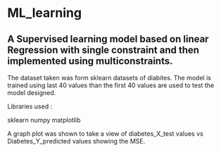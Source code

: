 # ML_learning
A Supervised learning model based on linear Regression with single constraint and then implemented using multiconstraints.
---------------------------------------------------------------------------------------------------------------------------------------------------------------------------------
 
The dataset taken was form sklearn datasets of diabites.
The model is trained using last 40 values than the first 40 values are used to test the model designed.

Libraries used :

sklearn
numpy
matplotlib

A graph plot was shown to take a view of diabetes_X_test values vs Diabetes_Y_predicted values showing the MSE.
